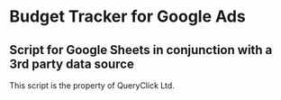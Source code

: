 # Budget Tracker for Google Ads

## Script for Google Sheets in conjunction with a 3rd party data source

This script is the property of QueryClick Ltd.